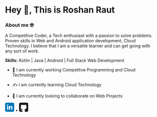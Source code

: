 # Hey 👋, This is Roshan Raut
### About me 🤓
A Competitive Coder, a Tech enthusiast with a passion to solve problems.
Proven skills in Web and Android application development, Cloud Technology.
I believe that I am a versatile learner and can get going with any sort of work.

**Skills:** Kotlin | Java | Android | Full Stack Web Development 

- 💼 I am currently working Competitve Programming and Cloud Technology

- ✍️ I am currently learning Cloud Technology

- 🌱  I am currently looking to collaborate on Web Projects

<a href = https://www.linkedin.com/in/https://www.linkedin.com/in/roshan-raut-299835180/><img src=https://raw.githubusercontent.com/edent/SuperTinyIcons/master/images/svg/linkedin.svg height='30' weight='30'></a> • <a href = https://github.com/https://github.com/Roshan13046><img src=https://raw.githubusercontent.com/edent/SuperTinyIcons/master/images/svg/github.svg height='30' weight='30'></a>

